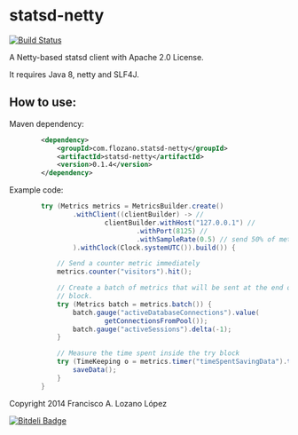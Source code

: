 statsd-netty
============
[![Build Status](https://secure.travis-ci.org/flozano/statsd-netty.svg?branch=master)](https://travis-ci.org/flozano/statsd-netty)

A Netty-based statsd client with Apache 2.0 License.

It requires Java 8, netty and SLF4J.


How to use:
----------
Maven dependency:
```xml
		<dependency>
			<groupId>com.flozano.statsd-netty</groupId>
			<artifactId>statsd-netty</artifactId>
			<version>0.1.4</version>
		</dependency>
```


Example code:

```java
		try (Metrics metrics = MetricsBuilder.create()
				.withClient((clientBuilder) -> //
						clientBuilder.withHost("127.0.0.1") //
								.withPort(8125) //
								.withSampleRate(0.5) // send 50% of metrics only
				).withClock(Clock.systemUTC()).build()) {

			// Send a counter metric immediately
			metrics.counter("visitors").hit();

			// Create a batch of metrics that will be sent at the end of the try
			// block.
			try (Metrics batch = metrics.batch()) {
				batch.gauge("activeDatabaseConnections").value(
						getConnectionsFromPool());
				batch.gauge("activeSessions").delta(-1);
			}

			// Measure the time spent inside the try block
			try (TimeKeeping o = metrics.timer("timeSpentSavingData").time()) {
				saveData();
			}
		}
```



Copyright 2014 Francisco A. Lozano López


[![Bitdeli Badge](https://d2weczhvl823v0.cloudfront.net/flozano/statsd-netty/trend.png)](https://bitdeli.com/free "Bitdeli Badge")

